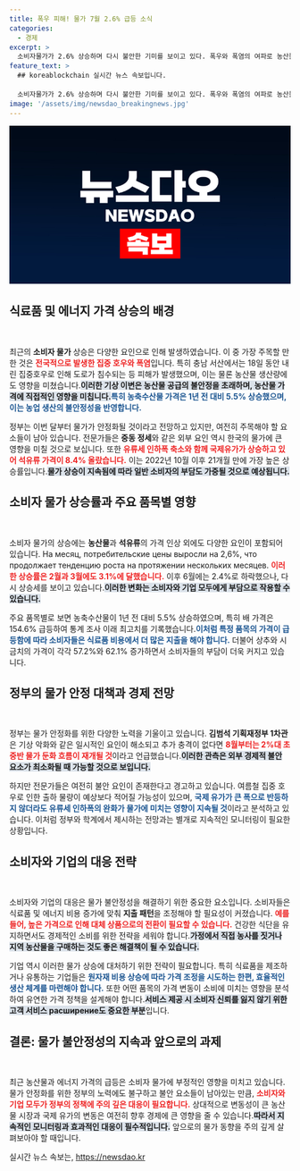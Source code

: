 ```yaml
---
title: 폭우 피해! 물가 7월 2.6% 급등 소식
categories:
  - 경제
excerpt: >
  소비자물가가 2.6% 상승하며 다시 불안한 기미를 보이고 있다. 폭우와 폭염의 여파로 농산물 가격이 급등하고, 석유류도 21개월 만에 최대 상승폭을 기록했다. 정부는 안정화 전망을 내놓고 있지만, 불확실성은 여전하다.
feature_text: >
  ## koreablockchain 실시간 뉴스 속보입니다.

  소비자물가가 2.6% 상승하며 다시 불안한 기미를 보이고 있다. 폭우와 폭염의 여파로 농산물 가격이 급등하고, 석유류도 21개월 만에 최대 상승폭을 기록했다. 정부는 안정화 전망을 내놓고 있지만, 불확실성은 여전하다.
image: '/assets/img/newsdao_breakingnews.jpg'
---
```


<p><img src="/assets/img/newsdao_breakingnews.jpg" alt="koreablockchain 속보" /></p>

<h2 data-ke-size="size26">식료품 및 에너지 가격 상승의 배경</h2>

<p data-ke-size="size16">&nbsp;</p>

<p>최근의 <b>소비자 물가</b> 상승은 다양한 요인으로 인해 발생하였습니다. 이 중 가장 주목할 만한 것은 <b><span style="color: #ee2323;">전국적으로 발생한 집중 호우와 폭염</span></b>입니다. 특히 충남 서산에서는 18일 동안 내린 집중호우로 인해 도로가 침수되는 등 피해가 발생했으며, 이는 물론 농산물 생산량에도 영향을 미쳤습니다.<b><span style="background-color: #21538527;">이러한 기상 이변은 농산물 공급의 불안정을 초래하며, 농산물 가격에 직접적인 영향을 미칩니다.</span></b><b><span style="color: #1a5490;">특히 농축수산물 가격은 1년 전 대비 5.5% 상승했으며, 이는 농업 생산의 불안정성을 반영합니다.</span></b></p>

<p>정부는 이번 달부터 물가가 안정화될 것이라고 전망하고 있지만, 여전히 주목해야 할 요소들이 남아 있습니다. 전문가들은 <b>중동 정세</b>와 같은 외부 요인 역시 한국의 물가에 큰 영향을 미칠 것으로 보십니다. 또한 <b><span style="color: #ee2323;">유류세 인하폭 축소와 함께 국제유가가 상승하고 있어 석유류 가격이 8.4% 올랐습니다.</span></b> 이는 2022년 10월 이후 21개월 만에 가장 높은 상승률입니다.<b><span style="background-color: #21538527;">물가 상승이 지속됨에 따라 일반 소비자의 부담도 가중될 것으로 예상됩니다.</span></b></p>

<h2 data-ke-size="size26">소비자 물가 상승률과 주요 품목별 영향</h2>

<p data-ke-size="size16">&nbsp;</p>

<p>소비자 물가의 상승에는 <b>농산물</b>과 <b>석유류</b>의 가격 인상 외에도 다양한 요인이 포함되어 있습니다.  На месяц, потребительские цены выросли на 2,6%, что продолжает тенденцию роста на протяжении нескольких месяцев. <b><span style="color: #ee2323;">이러한 상승률은 2월과 3월에도 3.1%에 달했습니다.</span></b> 이후 6월에는 2.4%로 하락했으나, 다시 상승세를 보이고 있습니다.<b><span style="background-color: #21538527;">이러한 변화는 소비자와 기업 모두에게 부담으로 작용할 수 있습니다.</span></b></p>

<p>주요 품목별로 보면 농축수산물이 1년 전 대비 5.5% 상승하였으며, 특히 배 가격은 154.6% 급등하여 통계 조사 이래 최고치를 기록했습니다.<b><span style="color: #1a5490;">이처럼 특정 품목의 가격이 급등함에 따라 소비자들은 식료품 비용에서 더 많은 지출을 해야 합니다.</span></b> 더불어 상추와 시금치의 가격이 각각 57.2%와 62.1% 증가하면서 소비자들의 부담이 더욱 커지고 있습니다.</p>

<h2 data-ke-size="size26">정부의 물가 안정 대책과 경제 전망</h2>

<p data-ke-size="size16">&nbsp;</p>

<p>정부는 물가 안정화를 위한 다양한 노력을 기울이고 있습니다. <b>김범석 기획재정부 1차관</b>은 기상 악화와 같은 일시적인 요인이 해소되고 추가 충격이 없다면 <b><span style="color: #ee2323;">8월부터는 2%대 초중반 물가 둔화 흐름이 재개될 것</span></b>이라고 언급했습니다.<b><span style="background-color: #21538527;">이러한 관측은 외부 경제적 불안 요소가 최소화될 때 가능할 것으로 보입니다.</span></b></p>

<p>하지만 전문가들은 여전히 불안 요인이 존재한다고 경고하고 있습니다. 여름철 집중 호우로 인한 출하 물량이 예상보다 적어질 가능성이 있으며, <b><span style="color: #1a5490;">국제 유가가 큰 폭으로 반등하지 않더라도 유류세 인하폭의 완화가 물가에 미치는 영향이 지속될 것</span></b>이라고 분석하고 있습니다. 이처럼 정부와 학계에서 제시하는 전망과는 별개로 지속적인 모니터링이 필요한 상황입니다.</p>

<h2 data-ke-size="size26">소비자와 기업의 대응 전략</h2>

<p data-ke-size="size16">&nbsp;</p>

<p>소비자와 기업의 대응은 물가 불안정성을 해결하기 위한 중요한 요소입니다. 소비자들은 식료품 및 에너지 비용 증가에 맞춰 <b>지출 패턴</b>을 조정해야 할 필요성이 커졌습니다. <b><span style="color: #ee2323;">예를 들어, 높은 가격으로 인해 대체 상품으로의 전환이 필요할 수 있습니다.</span></b> 건강한 식단을 유지하면서도 경제적인 소비를 위한 전략을 세워야 합니다.<b><span style="background-color: #21538527;">가정에서 직접 농사를 짓거나 지역 농산물을 구매하는 것도 좋은 해결책이 될 수 있습니다.</span></b></p>

<p>기업 역시 이러한 물가 상승에 대처하기 위한 전략이 필요합니다. 특히 식료품을 제조하거나 유통하는 기업들은 <b><span style="color: #1a5490;">원자재 비용 상승에 따라 가격 조정을 시도하는 한편, 효율적인 생산 체계를 마련해야 합니다.</span></b> 또한 어떤 품목의 가격 변동이 소비에 미치는 영향을 분석하여 유연한 가격 정책을 설계해야 합니다.<b><span style="background-color: #21538527;">서비스 제공 시 소비자 신뢰를 잃지 않기 위한 고객 서비스 расширение도 중요한 부분</span></b>입니다.</p>

<h2 data-ke-size="size26">결론: 물가 불안정성의 지속과 앞으로의 과제</h2>

<p data-ke-size="size16">&nbsp;</p>

<p>최근 농산물과 에너지 가격의 급등은 소비자 물가에 부정적인 영향을 미치고 있습니다. 물가 안정화를 위한 정부의 노력에도 불구하고 불안 요소들이 남아있는 만큼, <b><span style="color: #ee2323;">소비자와 기업 모두가 정부의 정책에 주의 깊은 대응이 필요합니다.</span></b> 상대적으로 변동성이 큰 농산물 시장과 국제 유가의 변동은 여전히 향후 경제에 큰 영향을 줄 수 있습니다.<b><span style="background-color: #21538527;">따라서 지속적인 모니터링과 효과적인 대응이 필수적입니다.</span></b> 앞으로의 물가 동향을 주의 깊게 살펴보아야 할 때입니다.</p>
실시간 뉴스 속보는, <a href="https://newsdao.kr" rel="dofollow">https://newsdao.kr</a>


